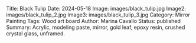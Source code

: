 Title: Black Tulip
Date: 2024-05-18
Image: images/black_tulip.jpg
Image2: images/black_tulip_2.jpg
Image3: images/black_tulip_3.jpg
Category: Mirror Painting
Tags: Wood art board
Author: Marina Cavallo
Status: published
Summary: Acrylic, modeling paste, mirror, gold leaf, epoxy resin, crushed crystal glass, unframed.
